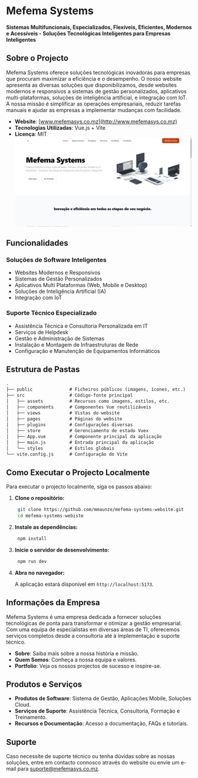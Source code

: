 # Mefema Systems

**Sistemas Multifuncionais, Especializados, Flexíveis, Eficientes, Modernos e Acessíveis - Soluções Tecnológicas Inteligentes para Empresas Inteligentes**

## Sobre o Projecto

Mefema Systems oferece soluções tecnológicas inovadoras para empresas que procuram maximizar a eficiência e o desempenho. O nosso website apresenta as diversas soluções que disponibilizamos, desde websites modernos e responsivos a sistemas de gestão personalizados, aplicativos multi-plataformas, soluções de inteligência artificial, e integração com IoT. A nossa missão é simplificar as operações empresariais, reduzir tarefas manuais e ajudar as empresas a implementar mudanças com facilidade.

- **Website**: [www.mefemasys.co.mz](http://www.mefemasys.co.mz)
- **Tecnologias Utilizadas**: Vue.js + Vite
- **Licença**: MIT
![Home Page](public/demo/image.png)

## Funcionalidades

### Soluções de Software Inteligentes

- Websites Modernos e Responsivos
- Sistemas de Gestão Personalizados
- Aplicativos Multi Plataformas (Web, Mobile e Desktop)
- Soluções de Inteligência Artificial (IA)
- Integração com IoT

### Suporte Técnico Especializado

- Assistência Técnica e Consultoria Personalizada em IT
- Serviços de Helpdesk
- Gestão e Administração de Sistemas
- Instalação e Montagem de Infraestruturas de Rede
- Configuração e Manutenção de Equipamentos Informáticos

## Estrutura de Pastas

```plaintext
.
├── public              # Ficheiros públicos (imagens, ícones, etc.)
├── src                 # Código-fonte principal
│   ├── assets          # Recursos como imagens, estilos, etc.
│   ├── components      # Componentes Vue reutilizáveis
│   ├── views           # Vistas do website
│   ├── pages           # Páginas do website
│   ├── plugins         # Configurações diversas
│   ├── store           # Gerenciamento de estado Vuex
│   ├── App.vue         # Componente principal da aplicação
│   ├── main.js         # Entrada principal da aplicação
│   └── styles          # Estilos globais
└── vite.config.js      # Configuração do Vite

```

## Como Executar o Projecto Localmente

Para executar o projecto localmente, siga os passos abaixo:

1. **Clone o repositório:**

   ```bash
    git clone https://github.com/mmaunze/mefema-systems-website.git
    cd mefema-systems-webiste
   ```

2. **Instale as dependências:**

   ```bash
    npm install
   ```

3. **Inicie o servidor de desenvolvimento:**

   ```bash
    npm run dev
   ```

4. **Abra no navegador:**

   A aplicação estará disponível em `http://localhost:5173`.

## Informações da Empresa

Mefema Systems é uma empresa dedicada a fornecer soluções tecnológicas de ponta para transformar e otimizar a gestão empresarial. Com uma equipa de especialistas em diversas áreas de TI, oferecemos serviços completos desde a consultoria até à implementação e suporte técnico.

- **Sobre**: Saiba mais sobre a nossa história e missão.
- **Quem Somos**: Conheça a nossa equipa e valores.
- **Portfolio**: Veja os nossos projectos de sucesso e inspire-se.

## Produtos e Serviços

- **Produtos de Software**: Sistema de Gestão, Aplicações Mobile, Soluções Cloud.
- **Serviços de Suporte**: Assistência Técnica, Consultoria, Formação e Treinamento.
- **Recursos e Documentação**: Acesso a documentação, FAQs e tutoriais.

## Suporte

Caso necessite de suporte técnico ou tenha dúvidas sobre as nossas soluções, entre em contacto connosco através do website ou envie um e-mail para <suporte@mefemasys.co.mz>.
